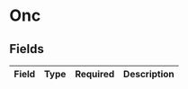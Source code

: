 # Onc


## Fields

| Field       | Type        | Required    | Description |
| ----------- | ----------- | ----------- | ----------- |